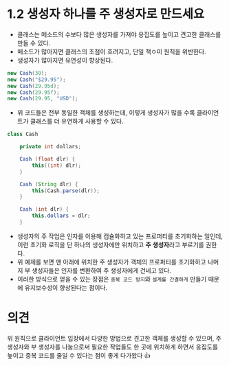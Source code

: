 # 1.2 생성자 하나를 주 생성자로 만드세요
- 클래스는 메소드의 수보다 많은 생성자를 가져야 응집도를 높이고 견고한 클래스를 만들 수 있다.  
- 메소드가 많아지면 클래스의 초점이 흐려지고, 단일 책ㅇ미 원칙을 위반한다.
- 생성자가 많아지면 유연성이 향상된다.
```java
new Cash(30);
new Cash("$29.95");
new Cash(29.95d);
new Cash(29.95f);
new Cash(29.95, "USD");
```
- 위 코드들은 전부 동일한 객체를 생성하는데, 이렇게 생성자가 많을 수록 클라이언트가 클래스를 더 유연하게 사용할 수 있다. 
```java
class Cash

    private int dollars;

    Cash (float dlr) {
        this((int) dlr);
    }

    Cash (String dlr) {
        this(Cash.parse(dlr));
    }

    Cash (int dlr) {
        this.dollars = dlr;
    }
```
- 생성자의 주 작업은 인자를 이용해 캡슐화하고 있는 프로퍼티를 초기화하는 일인데, 이런 초기화 로직을 단 하나의 생성자에만 위치하고 **주 생성자**라고 부르기를 권한다.
- 위 예제를 보면 맨 아래에 위치한 주 생성자가 객체의 프로퍼티를 초기화하고 나머지 부 생성자들은 인자를 변환하여 주 생성자에게 건네고 있다. 
- 이러한 방식으로 얻을 수 있는 장점은 `중복 코드 방지`와 `설계를 간결하게` 만들기 때문에 유지보수성이 향상된다는 점이다.


# 의견
위 원칙으로 클라이언트 입장에서 다양한 방법으로 견고한 객체를 생성할 수 있으며, 주 생성자와 부 생성자를 나눔으로써 필요한 작업들도 한 곳에 위치하게 하면서 응집도를 높이고 중복 코드를 줄일 수 있다는 점이 좋게 다가왔다 👍 